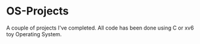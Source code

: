 # OS-Projects
A couple of projects I've completed. All code has been done using C or xv6 toy Operating System.
